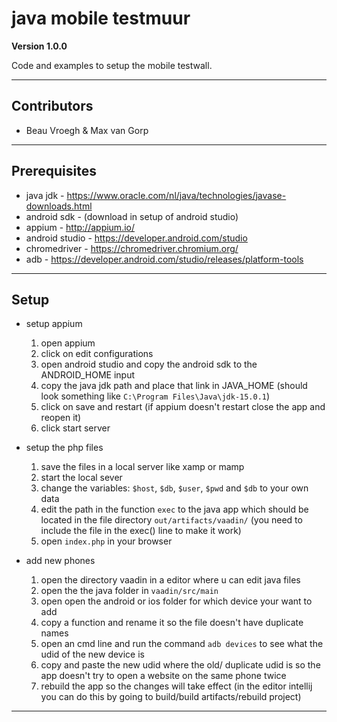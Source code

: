 # java mobile testmuur

**Version 1.0.0**

Code and examples to setup the mobile testwall.

---

## Contributors

- Beau Vroegh & Max van Gorp

---

## Prerequisites

- java jdk - https://www.oracle.com/nl/java/technologies/javase-downloads.html
- android sdk - (download in setup of android studio)
- appium - http://appium.io/
- android studio - https://developer.android.com/studio
- chromedriver - https://chromedriver.chromium.org/
- adb - https://developer.android.com/studio/releases/platform-tools

---

## Setup

- setup appium

  1. open appium
  2. click on edit configurations
  3. open android studio and copy the android sdk to the ANDROID_HOME input
  4. copy the java jdk path and place that link in JAVA_HOME (should look something like `C:\Program Files\Java\jdk-15.0.1`)
  5. click on save and restart (if appium doesn't restart close the app and reopen it)
  6. click start server

- setup the php files

  1. save the files in a local server like xamp or mamp
  2. start the local sever
  3. change the variables: `$host`, `$db`, `$user`, `$pwd` and `$db` to your own data
  4. edit the path in the function `exec` to the java app which should be located in the file directory `out/artifacts/vaadin/` (you need to include the file in the exec() line to make it work)
  5. open `index.php` in your browser

- add new phones
  1. open the directory vaadin in a editor where u can edit java files
  2. open the the java folder in `vaadin/src/main`
  3. open open the android or ios folder for which device your want to add
  4. copy a function and rename it so the file doesn't have duplicate names
  5. open an cmd line and run the command `adb devices` to see what the udid of the new device is
  6. copy and paste the new udid where the old/ duplicate udid is so the app doesn't try to open a website on the same phone twice
  7. rebuild the app so the changes will take effect (in the editor intellij you can do this by going to build/build artifacts/rebuild project)

---
